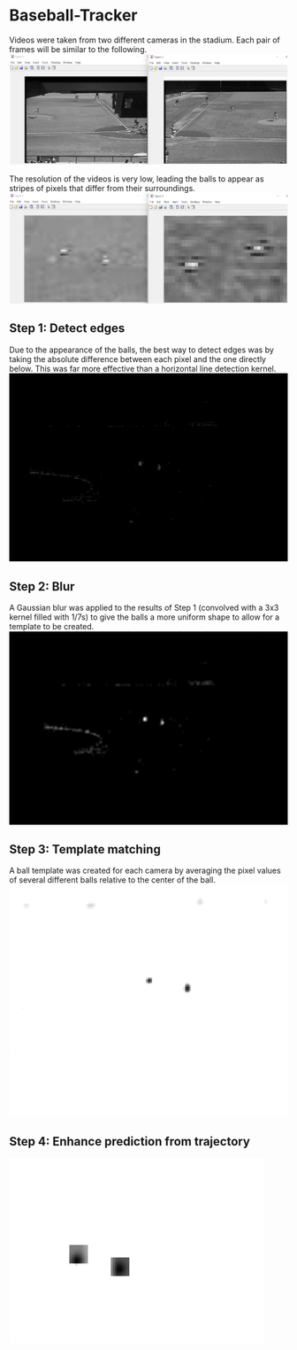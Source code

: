 # Baseball-Tracker


Videos were taken from two different cameras in the stadium. Each pair of frames will be similar to the following.
![example_frames](example_frames.png)

The resolution of the videos is very low, leading the balls to appear as stripes of pixels that differ from their surroundings.
![ball_close_up](ball_close_up.png)

## Step 1: Detect edges
Due to the appearance of the balls, the best way to detect edges was by taking the absolute difference between each pixel and the one directly below. This was far more effective than a horizontal line detection kernel.
![vertical_difference](vertical_difference.png)

## Step 2: Blur
A Gaussian blur was applied to the results of Step 1 (convolved with a 3x3 kernel filled with 1/7s) to give the balls a more uniform shape to allow for a template to be created.
![blurred](blurred.png)

## Step 3: Template matching
A ball template was created for each camera by averaging the pixel values of several different balls relative to the center of the ball.
![detections](detections.png)

## Step 4: Enhance prediction from trajectory
![trajectory](trajectory.png)
